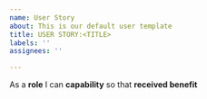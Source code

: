 ```yaml
---
name: User Story
about: This is our default user template
title: USER STORY:<TITLE>
labels: ''
assignees: ''

---
```


As a **role**  I can **capability** so that **received benefit**
